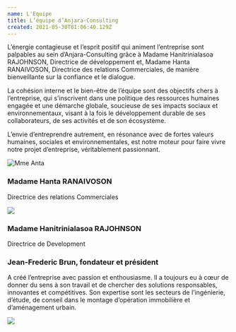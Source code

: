 ```yaml
---
name: L'Equipe
title: L’équipe d’Anjara-Consulting
created: 2021-05-30T01:06:40.129Z
---
```

<div className="container ">
<div className="card">

<div className="card-container">
<div className="main-body">
L’énergie contagieuse et l’esprit positif qui animent l’entreprise sont palpables au sein d’Anjara-Consulting grâce à Madame Hanitrinialasoa RAJOHNSON, Directrice de développement et, Madame Hanta RANAIVOSON, Directrice des relations Commerciales, de manière bienveillante sur la confiance et le dialogue.

La cohésion interne et le bien-être de l’équipe sont des objectifs chers à l’entreprise, qui s’inscrivent dans une politique des ressources humaines engagée et une démarche globale, soucieuse de ses impacts sociaux et environnementaux, visant à la fois le développement durable de ses collaborateurs, de ses activités et de son écosystème.

L’envie d’entreprendre autrement, en résonance avec de fortes valeurs humaines, sociales et environnementales, est notre moteur pour faire vivre notre projet d’entreprise, véritablement passionnant.
</div>

<div className="equipe-wrapper">
<div className="card equipe">
<div className="card-container">

![Mme Anta](/media/img/img_7984.png)

<div className="heading-center">

### Madame Hanta RANAIVOSON

Directrice des relations Commerciales

</div>
</div>
</div>

<div className="card equipe">
<div className="card-container">

![](/media/img/img-20210522-wa0002.jpg)

<div className="heading-center">

### Madame Hanitrinialasoa RAJOHNSON

Directrice de Development
    
</div>
</div>
</div>
<div className="card equipe">
<div className="card-container">
<div className="heading-center">

### Jean-Frederic Brun, fondateur et président

</div>
A créé l’entreprise avec passion et enthousiasme. Il a toujours eu à cœur de donner du sens à son travail et de chercher des solutions responsables, innovantes et compétitives.
Son expertise sont les secteurs de l’ingénierie, d’étude, de conseil dans le montage d’opération immobilière et d’aménagement urbain.

![](/media/img/metier2.jpg)

</div>
</div>
</div>
</div>
</div>
</div>